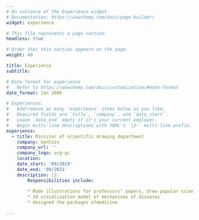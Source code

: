 ```yaml
---
# An instance of the Experience widget.
# Documentation: https://wowchemy.com/docs/page-builder/
widget: experience

# This file represents a page section.
headless: true

# Order that this section appears on the page.
weight: 40

title: Experience
subtitle:

# Date format for experience
#   Refer to https://wowchemy.com/docs/customization/#date-format
date_format: Jan 2006

# Experiences.
#   Add/remove as many `experience` items below as you like.
#   Required fields are `title`, `company`, and `date_start`.
#   Leave `date_end` empty if it's your current employer.
#   Begin multi-line descriptions with YAML's `|2-` multi-line prefix.
experience:
  - title: Minister of scientific drawing department
    company: GenCoin
    company_url: ''
    company_logo: org-gc
    location: 
    date_start: '09/2019'
    date_end: '09/2021'
    description: |2-
        Responsibilities include:
        
        * Made illustrations for professors’ papers, drew popular science and interesting pictures
        * 3d visualization model of mechanisms of diseases
        * designed the packages ofmedicine
  
---
```

